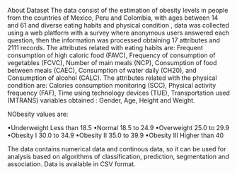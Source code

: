 About Dataset
The data consist of the estimation of obesity levels in people from the countries of Mexico, Peru and Colombia, with ages between 14 and 61 and diverse eating habits and physical condition , data was collected using a web platform with a survey where anonymous users answered each question, then the information was processed obtaining 17 attributes and 2111 records.
The attributes related with eating habits are: Frequent consumption of high caloric food (FAVC), Frequency of consumption of vegetables (FCVC), Number of main meals (NCP), Consumption of food between meals (CAEC), Consumption of water daily (CH20), and Consumption of alcohol (CALC). The attributes related with the physical condition are: Calories consumption monitoring (SCC), Physical activity frequency (FAF), Time using technology devices (TUE), Transportation used (MTRANS)
variables obtained :
Gender, Age, Height and Weight.

NObesity values are:

•Underweight Less than 18.5
•Normal 18.5 to 24.9
•Overweight 25.0 to 29.9
•Obesity I 30.0 to 34.9
•Obesity II 35.0 to 39.9
•Obesity III Higher than 40

The data contains numerical data and continous data, so it can be used for analysis based on algorithms of classification, prediction, segmentation and association. Data is available in CSV format.
